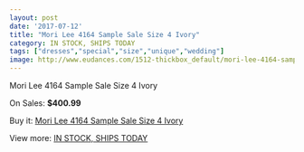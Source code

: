 ```yaml
---
layout: post
date: '2017-07-12'
title: "Mori Lee 4164 Sample Sale Size 4 Ivory"
category: IN STOCK, SHIPS TODAY
tags: ["dresses","special","size","unique","wedding"]
image: http://www.eudances.com/1512-thickbox_default/mori-lee-4164-sample-sale-size-4-ivory.jpg
---
```

Mori Lee 4164 Sample Sale Size 4 Ivory

On Sales: **$400.99**
<a href="https://www.eudances.com/en/in-stock-ships-today/531-mori-lee-4164-sample-sale-size-4-ivory.html"><amp-img layout="responsive" width="600" height="600" src="//www.eudances.com/1512-thickbox_default/mori-lee-4164-sample-sale-size-4-ivory.jpg" alt="Mori Lee 4164 Sample Sale Size 4 Ivory 0" /></a>
<a href="https://www.eudances.com/en/in-stock-ships-today/531-mori-lee-4164-sample-sale-size-4-ivory.html"><amp-img layout="responsive" width="600" height="600" src="//www.eudances.com/1514-thickbox_default/mori-lee-4164-sample-sale-size-4-ivory.jpg" alt="Mori Lee 4164 Sample Sale Size 4 Ivory 1" /></a>
<a href="https://www.eudances.com/en/in-stock-ships-today/531-mori-lee-4164-sample-sale-size-4-ivory.html"><amp-img layout="responsive" width="600" height="600" src="//www.eudances.com/1513-thickbox_default/mori-lee-4164-sample-sale-size-4-ivory.jpg" alt="Mori Lee 4164 Sample Sale Size 4 Ivory 2" /></a>

Buy it: [Mori Lee 4164 Sample Sale Size 4 Ivory](https://www.eudances.com/en/in-stock-ships-today/531-mori-lee-4164-sample-sale-size-4-ivory.html "Mori Lee 4164 Sample Sale Size 4 Ivory")

View more: [IN STOCK, SHIPS TODAY](https://www.eudances.com/en/5-in-stock-ships-today "IN STOCK, SHIPS TODAY")